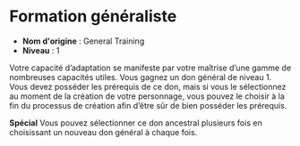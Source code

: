 # Formation généraliste

 * **Nom d'origine** : General Training
 * **Niveau** : 1


<p>Votre capacité d’adaptation se manifeste par votre maîtrise d’une gamme de nombreuses capacités utiles. Vous gagnez un don général de niveau 1. Vous devez posséder les prérequis de ce don, mais si vous le sélectionnez au moment de la création de votre personnage, vous pouvez le choisir à la fin du processus de création afin d’être sûr de bien posséder les prérequis.</p>
<p><strong>Spécial</strong> Vous pouvez sélectionner ce don ancestral plusieurs fois en choisissant un nouveau don général à chaque fois.</p>